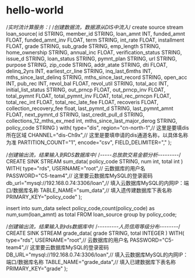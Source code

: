 # hello-world
/*实时流计算服务：*/
/*创建数据流，数据源从DIS中流入*/
create source stream loan_source(
id STRING,
member_id STRING,
loan_amnt INT,
funded_amnt FLOAT,
funded_amnt_inv FLOAT,
term STRING,
int_rate FLOAT,
installment FLOAT,
grade STRING,
sub_grade STRING,
emp_length STRING,
home_ownership STRING,
annual_inc FLOAT,
verification_status STRING,
issue_d STRING,
loan_status STRING,
pymnt_plan STRING,
url STRING,
purpose STRING,
zip_code STRING,
addr_atate STRING,
dti FLOAT,
delinq_2yrs INT,
earliest_cr_line STRING,
inq_last_6mths INT,
mths_since_last_delinq STRING,
mths_since_last_record STRING,
open_acc INT,
pub_rec INT,
revol_bal FLOAT,
revol_util STRING,
total_acc INT,
initial_list_status STRING,
out_prncp FLOAT,
out_prncp_inv FLOAT,
total_pymnt FLOAT,
total_pymnt_inv FLOAT,
total_rec_prncpn FLOAT,
total_rec_int FLOAT,
total_rec_late_fee FLOAT,
recoveris FLOAT,
collection_recovery_fee float,
last_pymnt_d STRING,
last_pymnt_amnt FLOAT,
next_pymnt_d STRING,
last_credit_pull_d STRING,
collections_12_mths_ex_med int,
mths_since_last_major_derog STRING,
policy_code STRING
)
with(
type="dis",
region="cn-north-1",//   这里是要填dis所在区域
CHANNEL="dis-Ch9x",//    这里是要填申请的dis通道名称，以具体名称为准
PARTITION_COUNT="1",
encode="csv",
FIELD_DELIMITER=","
);

/*创建输出流，结果输入到RDS数据库中*/
/*-----总放款交易金额分析---------*/
CREATE SINK STREAM sum_data(
policy_code STRING,
num int,
total int 
)
WITH(
type="rds",
USERNAME="root",//   云数据库的用户名
PASSWORD="C5-team4",//   这里要云数据库MySQL的登录密码
db_url="mysql://192.168.0.74:3306/loan",// 填入云数据库MySQL的内网IP：端口/数据库名称
TABLE_NAME="sum_data",//  填入遗传建数据库下表名称
PRIMARY_KEY="policy_code"
);

insert into sum_data
select policy_code,count(policy_code) as num,sum(loan_amnt) as total FROM
loan_source group by policy_code;

/*创建输出流，结果输入到rds数据库中*/
/*---------人员信用等级分布--------*/
CREATE SINK STREAM grade_data(
  grade STRING,
  total INTEGER 
)
WITH(
type="rds",
USERNAME="root",//   云数据库的用户名
PASSWORD="C5-team4",//   这里要云数据库MySQL的登录密码
DB_URL="mysql://192.168.0.74:3306/loan",// 填入云数据库MySQL的内网IP：端口/数据库名称
TABLE_NAME="grade_data",//  填入已建数据库下表名称
PRIMARY_KEY="grade"
);
